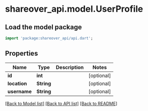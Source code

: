 # shareover_api.model.UserProfile

## Load the model package
```dart
import 'package:shareover_api/api.dart';
```

## Properties
Name | Type | Description | Notes
------------ | ------------- | ------------- | -------------
**id** | **int** |  | [optional] 
**location** | **String** |  | [optional] 
**username** | **String** |  | [optional] 

[[Back to Model list]](../README.md#documentation-for-models) [[Back to API list]](../README.md#documentation-for-api-endpoints) [[Back to README]](../README.md)



